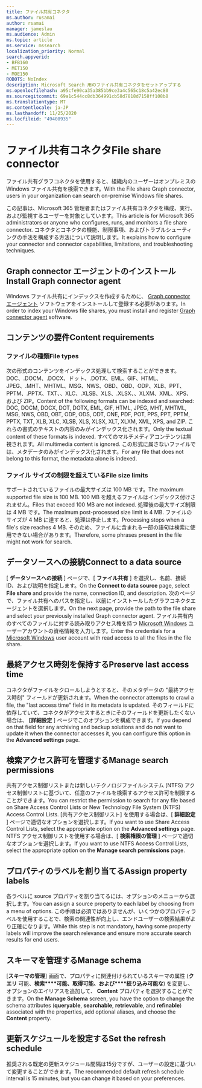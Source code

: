 ```yaml
---
title: ファイル共有コネクタ
ms.author: rusamai
author: rsamai
manager: jameslau
ms.audience: Admin
ms.topic: article
ms.service: mssearch
localization_priority: Normal
search.appverid:
- BFB160
- MET150
- MOE150
ROBOTS: NoIndex
description: Microsoft Search 用のファイル共有コネクタをセットアップする
ms.openlocfilehash: a95cfe90ca35a385bb9ce3a4c565c18c5a42ec80
ms.sourcegitcommit: 69a1c544cc8db364991cb58d7818d7158ff108b8
ms.translationtype: MT
ms.contentlocale: ja-JP
ms.lasthandoff: 11/25/2020
ms.locfileid: "49408935"
---
```

# <a name="file-share-connector"></a><span data-ttu-id="ec8ce-103">ファイル共有コネクタ</span><span class="sxs-lookup"><span data-stu-id="ec8ce-103">File share connector</span></span>

<span data-ttu-id="ec8ce-104">ファイル共有グラフコネクタを使用すると、組織内のユーザーはオンプレミスの Windows ファイル共有を検索できます。</span><span class="sxs-lookup"><span data-stu-id="ec8ce-104">With the File share Graph connector, users in your organization can search on-premise Windows file shares.</span></span>

<span data-ttu-id="ec8ce-105">この記事は、Microsoft 365 管理者またはファイル共有コネクタを構成、実行、および監視するユーザーを対象としています。</span><span class="sxs-lookup"><span data-stu-id="ec8ce-105">This article is for Microsoft 365 administrators or anyone who configures, runs, and monitors a file share connector.</span></span> <span data-ttu-id="ec8ce-106">コネクタとコネクタの機能、制限事項、およびトラブルシューティングの手法を構成する方法について説明します。</span><span class="sxs-lookup"><span data-stu-id="ec8ce-106">It explains how to configure your connector and connector capabilities, limitations, and troubleshooting techniques.</span></span>

## <a name="install-graph-connector-agent"></a><span data-ttu-id="ec8ce-107">Graph connector エージェントのインストール</span><span class="sxs-lookup"><span data-stu-id="ec8ce-107">Install Graph connector agent</span></span>

<span data-ttu-id="ec8ce-108">Windows ファイル共有にインデックスを作成するために、 [Graph connector エージェント](on-prem-agent.md) ソフトウェアをインストールして登録する必要があります。</span><span class="sxs-lookup"><span data-stu-id="ec8ce-108">In order to index your Windows file shares, you must install and register [Graph connector agent](on-prem-agent.md) software.</span></span>

## <a name="content-requirements"></a><span data-ttu-id="ec8ce-109">コンテンツの要件</span><span class="sxs-lookup"><span data-stu-id="ec8ce-109">Content requirements</span></span>

### <a name="file-types"></a><span data-ttu-id="ec8ce-110">ファイルの種類</span><span class="sxs-lookup"><span data-stu-id="ec8ce-110">File types</span></span>

<span data-ttu-id="ec8ce-111">次の形式のコンテンツをインデックス処理して検索することができます。 DOC、.DOCM、.DOCX、ドット、.DOTX、EML、GIF、HTML、JPEG、.MHT、MHTML、MSG、NWS、OBD、OBD、ODP、XLB、PPT、PPTM、.PPTX、TXT、、XLC、.XLSB、XLS、.XLSX、、XLXM、XML、XPS、および ZIP。</span><span class="sxs-lookup"><span data-stu-id="ec8ce-111">Content of the following formats can be indexed and searched: DOC, DOCM, DOCX, DOT, DOTX, EML, GIF, HTML, JPEG, MHT, MHTML, MSG, NWS, OBD, OBT, ODP, ODS, ODT, ONE, PDF, POT, PPS, PPT, PPTM, PPTX, TXT, XLB, XLC, XLSB, XLS, XLSX, XLT, XLXM, XML, XPS, and ZIP.</span></span> <span data-ttu-id="ec8ce-112">これらの書式のテキストの内容のみがインデックス化されます。</span><span class="sxs-lookup"><span data-stu-id="ec8ce-112">Only the textual content of these formats is indexed.</span></span> <span data-ttu-id="ec8ce-113">すべてのマルチメディアコンテンツは無視されます。</span><span class="sxs-lookup"><span data-stu-id="ec8ce-113">All multimedia content is ignored.</span></span> <span data-ttu-id="ec8ce-114">この形式に属さないファイルでは、メタデータのみがインデックス化されます。</span><span class="sxs-lookup"><span data-stu-id="ec8ce-114">For any file that does not belong to this format, the metadata alone is indexed.</span></span>

### <a name="file-size-limits"></a><span data-ttu-id="ec8ce-115">ファイル サイズの制限を超えている</span><span class="sxs-lookup"><span data-stu-id="ec8ce-115">File size limits</span></span>

<span data-ttu-id="ec8ce-116">サポートされているファイルの最大サイズは 100 MB です。</span><span class="sxs-lookup"><span data-stu-id="ec8ce-116">The maximum supported file size is 100 MB.</span></span> <span data-ttu-id="ec8ce-117">100 MB を超えるファイルはインデックス付けされません。</span><span class="sxs-lookup"><span data-stu-id="ec8ce-117">Files that exceed 100 MB are not indexed.</span></span> <span data-ttu-id="ec8ce-118">処理後の最大サイズ制限は 4 MB です。</span><span class="sxs-lookup"><span data-stu-id="ec8ce-118">The maximum post-processed size limit is 4 MB.</span></span> <span data-ttu-id="ec8ce-119">ファイルのサイズが 4 MB に達すると、処理は停止します。</span><span class="sxs-lookup"><span data-stu-id="ec8ce-119">Processing stops when a file's size reaches 4 MB.</span></span> <span data-ttu-id="ec8ce-120">そのため、ファイルに含まれる一部の語句は検索に使用できない場合があります。</span><span class="sxs-lookup"><span data-stu-id="ec8ce-120">Therefore, some phrases present in the file might not work for search.</span></span>

## <a name="connect-to-a-data-source"></a><span data-ttu-id="ec8ce-121">データソースへの接続</span><span class="sxs-lookup"><span data-stu-id="ec8ce-121">Connect to a data source</span></span>

<span data-ttu-id="ec8ce-122">[ **データソースへの接続** ] ページで、[ **ファイル共有** ] を選択し、名前、接続 ID、および説明を指定します。</span><span class="sxs-lookup"><span data-stu-id="ec8ce-122">On the **Connect to data source** page, select **File share** and provide the name, connection ID, and description.</span></span> <span data-ttu-id="ec8ce-123">次のページで、ファイル共有へのパスを指定し、以前にインストールしたグラフコネクタエージェントを選択します。</span><span class="sxs-lookup"><span data-stu-id="ec8ce-123">On the next page, provide the path to the file share and select your previously installed Graph connector agent.</span></span> <span data-ttu-id="ec8ce-124">ファイル共有内のすべてのファイルに対する読み取りアクセス権を持つ [Microsoft Windows](https://microsoft.com/windows) ユーザーアカウントの資格情報を入力します。</span><span class="sxs-lookup"><span data-stu-id="ec8ce-124">Enter the credentials for a [Microsoft Windows](https://microsoft.com/windows) user account with read access to all the files in the file share.</span></span>

## <a name="preserve-last-access-time"></a><span data-ttu-id="ec8ce-125">最終アクセス時刻を保持する</span><span class="sxs-lookup"><span data-stu-id="ec8ce-125">Preserve last access time</span></span>

<span data-ttu-id="ec8ce-126">コネクタがファイルをクロールしようとすると、そのメタデータの "最終アクセス時刻" フィールドが更新されます。</span><span class="sxs-lookup"><span data-stu-id="ec8ce-126">When the connector attempts to crawl a file, the "last access time" field in its metadata is updated.</span></span> <span data-ttu-id="ec8ce-127">そのフィールドに依存していて、コネクタがアクセスするときにそのフィールドを更新したくない場合は、 **[詳細設定** ] ページでこのオプションを構成できます。</span><span class="sxs-lookup"><span data-stu-id="ec8ce-127">If you depend on that field for any archiving and backup solutions and do not want to update it when the connector accesses it, you can configure this option in the **Advanced settings** page.</span></span>

## <a name="manage-search-permissions"></a><span data-ttu-id="ec8ce-128">検索アクセス許可を管理する</span><span class="sxs-lookup"><span data-stu-id="ec8ce-128">Manage search permissions</span></span>

<span data-ttu-id="ec8ce-129">共有アクセス制御リストまたは新しいテクノロジファイルシステム (NTFS) アクセス制御リストに基づいて、任意のファイルを検索するアクセス許可を制限することができます。</span><span class="sxs-lookup"><span data-stu-id="ec8ce-129">You can restrict the permission to search for any file based on Share Access Control Lists or New Technology File System (NTFS) Access Control Lists.</span></span> <span data-ttu-id="ec8ce-130">[共有アクセス制御リスト] を使用する場合は、[ **詳細設定** ] ページで適切なオプションを選択します。</span><span class="sxs-lookup"><span data-stu-id="ec8ce-130">If you want to use Share Access Control Lists, select the appropriate option on the **Advanced settings** page.</span></span> <span data-ttu-id="ec8ce-131">NTFS アクセス制御リストを使用する場合は、[ **検索権限の管理** ] ページで適切なオプションを選択します。</span><span class="sxs-lookup"><span data-stu-id="ec8ce-131">If you want to use NTFS Access Control Lists, select the appropriate option on the **Manage search permissions** page.</span></span>

## <a name="assign-property-labels"></a><span data-ttu-id="ec8ce-132">プロパティのラベルを割り当てる</span><span class="sxs-lookup"><span data-stu-id="ec8ce-132">Assign property labels</span></span>

<span data-ttu-id="ec8ce-133">各ラベルに source プロパティを割り当てるには、オプションのメニューから選択します。</span><span class="sxs-lookup"><span data-stu-id="ec8ce-133">You can assign a source property to each label by choosing from a menu of options.</span></span> <span data-ttu-id="ec8ce-134">この手順は必須ではありませんが、いくつかのプロパティラベルを使用することで、検索の関連性が向上し、エンドユーザーの検索結果がより正確になります。</span><span class="sxs-lookup"><span data-stu-id="ec8ce-134">While this step is not mandatory, having some property labels will improve the search relevance and ensure more accurate search results for end users.</span></span>

## <a name="manage-schema"></a><span data-ttu-id="ec8ce-135">スキーマを管理する</span><span class="sxs-lookup"><span data-stu-id="ec8ce-135">Manage schema</span></span>

<span data-ttu-id="ec8ce-136">[**スキーマの管理**] 画面で、プロパティに関連付けられているスキーマの属性 (**クエリ** 可能、**検索\*\*\*\*可能、取得可能、および\*\*\*\*絞り込み可能な**) を変更し、オプションのエイリアスを追加して、 **Content** プロパティを選択することができます。</span><span class="sxs-lookup"><span data-stu-id="ec8ce-136">On the **Manage Schema** screen, you have the option to change the schema attributes (**queryable**, **searchable**, **retrievable**, and **refinable**) associated with the properties, add optional aliases, and choose the **Content** property.</span></span>

## <a name="set-the-refresh-schedule"></a><span data-ttu-id="ec8ce-137">更新スケジュールを設定する</span><span class="sxs-lookup"><span data-stu-id="ec8ce-137">Set the refresh schedule</span></span>

<span data-ttu-id="ec8ce-138">推奨される既定の更新スケジュール間隔は15分ですが、ユーザーの設定に基づいて変更することができます。</span><span class="sxs-lookup"><span data-stu-id="ec8ce-138">The recommended default refresh schedule interval is 15 minutes, but you can change it based on your preferences.</span></span>
